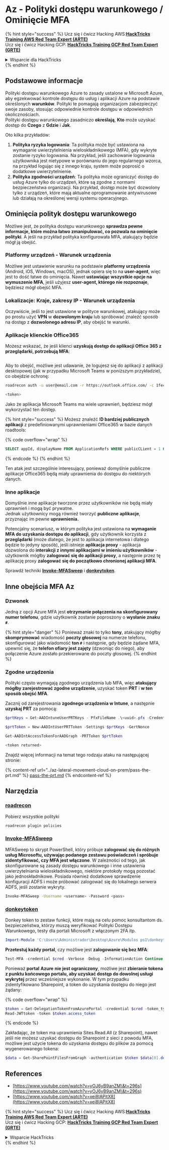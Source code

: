 # Az - Polityki dostępu warunkowego / Ominięcie MFA

{% hint style="success" %}
Ucz się i ćwicz Hacking AWS:<img src="../../../.gitbook/assets/image (1) (1).png" alt="" data-size="line">[**HackTricks Training AWS Red Team Expert (ARTE)**](https://training.hacktricks.xyz/courses/arte)<img src="../../../.gitbook/assets/image (1) (1).png" alt="" data-size="line">\
Ucz się i ćwicz Hacking GCP: <img src="../../../.gitbook/assets/image (2).png" alt="" data-size="line">[**HackTricks Training GCP Red Team Expert (GRTE)**<img src="../../../.gitbook/assets/image (2).png" alt="" data-size="line">](https://training.hacktricks.xyz/courses/grte)

<details>

<summary>Wsparcie dla HackTricks</summary>

* Sprawdź [**plany subskrypcyjne**](https://github.com/sponsors/carlospolop)!
* **Dołącz do** 💬 [**grupy Discord**](https://discord.gg/hRep4RUj7f) lub [**grupy telegramowej**](https://t.me/peass) lub **śledź** nas na **Twitterze** 🐦 [**@hacktricks\_live**](https://twitter.com/hacktricks\_live)**.**
* **Podziel się trikami hackingowymi, przesyłając PR-y do** [**HackTricks**](https://github.com/carlospolop/hacktricks) i [**HackTricks Cloud**](https://github.com/carlospolop/hacktricks-cloud) repozytoriów github.

</details>
{% endhint %}

## Podstawowe informacje

Polityki dostępu warunkowego Azure to zasady ustalone w Microsoft Azure, aby egzekwować kontrole dostępu do usług i aplikacji Azure na podstawie określonych **warunków**. Polityki te pomagają organizacjom zabezpieczyć swoje zasoby, stosując odpowiednie kontrole dostępu w odpowiednich okolicznościach.\
Polityki dostępu warunkowego zasadniczo **określają**, **Kto** może uzyskać dostęp do **Czego** z **Gdzie** i **Jak**.

Oto kilka przykładów:

1. **Polityka ryzyka logowania**: Ta polityka może być ustawiona na wymaganie uwierzytelnienia wieloskładnikowego (MFA), gdy wykryte zostanie ryzyko logowania. Na przykład, jeśli zachowanie logowania użytkownika jest nietypowe w porównaniu do jego regularnego wzorca, na przykład logując się z innego kraju, system może poprosić o dodatkowe uwierzytelnienie.
2. **Polityka zgodności urządzeń**: Ta polityka może ograniczyć dostęp do usług Azure tylko do urządzeń, które są zgodne z normami bezpieczeństwa organizacji. Na przykład, dostęp może być dozwolony tylko z urządzeń, które mają aktualne oprogramowanie antywirusowe lub działają na określonej wersji systemu operacyjnego.

## Ominięcia polityk dostępu warunkowego

Możliwe jest, że polityka dostępu warunkowego **sprawdza pewne informacje, które można łatwo zmanipulować, co pozwala na ominięcie polityki**. A jeśli na przykład polityka konfigurowała MFA, atakujący będzie mógł ją obejść.

### Platformy urządzeń - Warunek urządzenia

Możliwe jest ustawienie warunku na podstawie **platformy urządzenia** (Android, iOS, Windows, macOS), jednak opiera się to na **user-agent**, więc jest to dość łatwe do ominięcia. Nawet **ustawiając wszystkie opcje na wymuszenie MFA**, jeśli użyjesz **user-agent, którego nie rozpoznaje**, będziesz mógł obejść MFA.

### Lokalizacje: Kraje, zakresy IP - Warunek urządzenia

Oczywiście, jeśli to jest ustawione w polityce warunkowej, atakujący może po prostu użyć **VPN** w **dozwolonym kraju** lub spróbować znaleźć sposób na dostęp z **dozwolonego adresu IP**, aby obejść te warunki.

### Aplikacje klienckie Office365

Możesz wskazać, że jeśli klienci **uzyskują dostęp do aplikacji Office 365 z przeglądarki, potrzebują MFA**:

<figure><img src="../../../.gitbook/assets/image (318).png" alt=""><figcaption></figcaption></figure>

Aby to obejść, możliwe jest udawanie, że logujesz się do aplikacji z aplikacji desktopowej (jak w przypadku Microsoft Teams w poniższym przykładzie), co obejdzie ochronę:
```bash
roadrecon auth -u user@email.com -r https://outlook.office.com/ -c 1fec8e78-bce4-4aaf-ab1b-5451cc387264 --tokrns-stdout

<token>
```
Jako że aplikacja Microsoft Teams ma wiele uprawnień, będziesz mógł wykorzystać ten dostęp.

{% hint style="success" %}
Możesz znaleźć I**D bardziej publicznych aplikacji** z predefiniowanymi uprawnieniami Office365 w bazie danych roadtools:

{% code overflow="wrap" %}
```sql
SELECT appId, displayName FROM ApplicationRefs WHERE publicCLient = 1 ORDER BY displayName ASC
```
{% endcode %}
{% endhint %}

Ten atak jest szczególnie interesujący, ponieważ domyślnie publiczne aplikacje Office365 będą miały uprawnienia do dostępu do niektórych danych.

### Inne aplikacje

Domyślnie inne aplikacje tworzone przez użytkowników nie będą miały uprawnień i mogą być prywatne.\
Jednak użytkownicy mogą również tworzyć **publiczne** **aplikacje**, przyznając im pewne **uprawnienia.**

Potencjalny scenariusz, w którym polityka jest ustawiona na **wymaganie MFA do uzyskania dostępu do aplikacji**, gdy użytkownik korzysta z **przeglądarki** (może dlatego, że jest to aplikacja internetowa i dlatego będzie to jedyny sposób), jeśli istnieje **aplikacja proxy** - aplikacja dozwolona do **interakcji z innymi aplikacjami w imieniu użytkowników** - użytkownik mógłby **zalogować się do aplikacji proxy**, a następnie przez tę aplikację proxy **zalogować się do początkowo chronionej aplikacji MFA**.

Sprawdź techniki [**Invoke-MFASweep**](az-conditional-access-policies-mfa-bypass.md#invoke-mfasweep) i [**donkeytoken**](az-conditional-access-policies-mfa-bypass.md#donkeytoken).

## Inne obejścia MFA Az

### Dzwonek

Jedną z opcji Azure MFA jest **otrzymanie połączenia na skonfigurowany numer telefonu**, gdzie użytkownik zostanie poproszony o **wysłanie znaku `#`**.

{% hint style="danger" %}
Ponieważ znaki to tylko **tony**, atakujący mógłby **skomprymować** wiadomość **poczty głosowej** na numerze telefonu, skonfigurować jako wiadomość **ton `#`** i następnie, gdy będzie żądane MFA, upewnić się, że **telefon ofiary jest zajęty** (dzwoniąc do niego), aby połączenie Azure zostało przekierowane do poczty głosowej.
{% endhint %}

### Zgodne urządzenia

Polityki często wymagają zgodnego urządzenia lub MFA, więc **atakujący mógłby zarejestrować zgodne urządzenie**, uzyskać token **PRT** i **w ten sposób obejść MFA**.

Zacznij od zarejestrowania **zgodnego urządzenia w Intune**, a następnie **uzyskaj PRT** za pomocą:
```powershell
$prtKeys = Get-AADIntuneUserPRTKeys - PfxFileName .\<uuid>.pfx -Credentials $credentials

$prtToken = New-AADIntUserPRTToken -Settings $prtKeys -GertNonce

Get-AADIntAccessTokenForAADGraph -PRTToken $prtToken

<token returned>
```
Znajdź więcej informacji na temat tego rodzaju ataku na następującej stronie:

{% content-ref url="../az-lateral-movement-cloud-on-prem/pass-the-prt.md" %}
[pass-the-prt.md](../az-lateral-movement-cloud-on-prem/pass-the-prt.md)
{% endcontent-ref %}

## Narzędzia

### [roadrecon](https://github.com/dirkjanm/ROADtools)

Pobierz wszystkie polityki
```bash
roadrecon plugin policies
```
### [Invoke-MFASweep](https://github.com/dafthack/MFASweep)

MFASweep to skrypt PowerShell, który próbuje **zalogować się do różnych usług Microsoftu, używając podanego zestawu poświadczeń i spróbuje zidentyfikować, czy MFA jest włączone**. W zależności od tego, jak skonfigurowane są zasady dostępu warunkowego i inne ustawienia uwierzytelniania wieloskładnikowego, niektóre protokoły mogą pozostać jako jednoskładnikowe. Posiada również dodatkowe sprawdzenie konfiguracji ADFS i może próbować zalogować się do lokalnego serwera ADFS, jeśli zostanie wykryty.
```bash
Invoke-MFASweep -Username <username> -Password <pass>
```
### [donkeytoken](https://github.com/silverhack/donkeytoken)

Donkey token to zestaw funkcji, które mają na celu pomoc konsultantom ds. bezpieczeństwa, którzy muszą weryfikować Polityki Dostępu Warunkowego, testy dla portali Microsoft z włączonym 2FA itp.
```powershell
Import-Module 'C:\Users\Administrador\Desktop\Azure\Modulos ps1\donkeytoken' -Force
```
**Przetestuj każdy portal**, czy możliwe jest **zalogowanie się bez MFA**:
```powershell
Test-MFA -credential $cred -Verbose -Debug -InformationAction Continue
```
Ponieważ **portal** **Azure** **nie jest ograniczony**, możliwe jest **zbieranie tokena z punktu końcowego portalu, aby uzyskać dostęp do dowolnej usługi wykrytej** przez wcześniejsze wykonanie. W tym przypadku zidentyfikowano Sharepoint, a token do uzyskania dostępu do niego jest żądany:

{% code overflow="wrap" %}
```powershell
$token = Get-DelegationTokenFromAzurePortal -credential $cred -token_type microsoft.graph -extension_type Microsoft_Intune
Read-JWTtoken -token $token.access_token
```
{% endcode %}

Zakładając, że token ma uprawnienia Sites.Read.All (z Sharepoint), nawet jeśli nie możesz uzyskać dostępu do Sharepoint z sieci z powodu MFA, możliwe jest użycie tokena do uzyskania dostępu do plików za pomocą wygenerowanego tokena:
```powershell
$data = Get-SharePointFilesFromGraph -authentication $token $data[0].downloadUrl
```
## References

* [https://www.youtube.com/watch?v=yOJ6yB9anZM\&t=296s](https://www.youtube.com/watch?v=yOJ6yB9anZM\&t=296s)
* [https://www.youtube.com/watch?v=xei8lAPitX8](https://www.youtube.com/watch?v=xei8lAPitX8)

{% hint style="success" %}
Ucz się i ćwicz Hacking AWS:<img src="../../../.gitbook/assets/image (1) (1).png" alt="" data-size="line">[**HackTricks Training AWS Red Team Expert (ARTE)**](https://training.hacktricks.xyz/courses/arte)<img src="../../../.gitbook/assets/image (1) (1).png" alt="" data-size="line">\
Ucz się i ćwicz Hacking GCP: <img src="../../../.gitbook/assets/image (2).png" alt="" data-size="line">[**HackTricks Training GCP Red Team Expert (GRTE)**<img src="../../../.gitbook/assets/image (2).png" alt="" data-size="line">](https://training.hacktricks.xyz/courses/grte)

<details>

<summary>Wsparcie HackTricks</summary>

* Sprawdź [**plany subskrypcyjne**](https://github.com/sponsors/carlospolop)!
* **Dołącz do** 💬 [**grupy Discord**](https://discord.gg/hRep4RUj7f) lub [**grupy telegram**](https://t.me/peass) lub **śledź** nas na **Twitterze** 🐦 [**@hacktricks\_live**](https://twitter.com/hacktricks\_live)**.**
* **Dziel się trikami hackingowymi, przesyłając PR-y do** [**HackTricks**](https://github.com/carlospolop/hacktricks) i [**HackTricks Cloud**](https://github.com/carlospolop/hacktricks-cloud) repozytoriów github.

</details>
{% endhint %}
